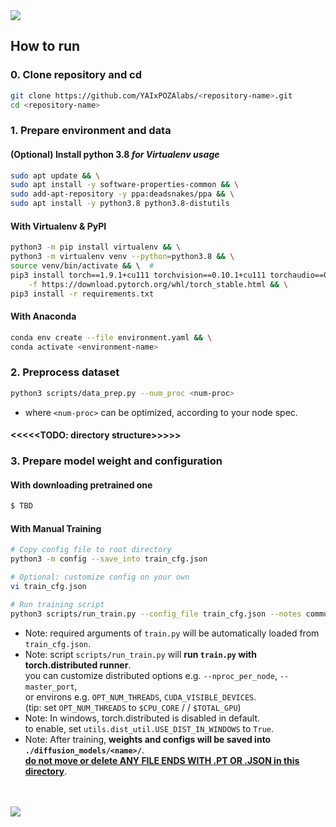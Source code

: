 <img src="https://i.ibb.co/z66nz7q/1.png">
<br>
<h2> How to run</h2>

<h3>0. Clone repository and cd</h3>

```bash
git clone https://github.com/YAIxPOZAlabs/<repository-name>.git
cd <repository-name>
```

<h3>1. Prepare environment and data</h3>

<h4>(Optional) Install python 3.8 <i>for Virtualenv usage</i></h4>

```bash
sudo apt update && \
sudo apt install -y software-properties-common && \
sudo add-apt-repository -y ppa:deadsnakes/ppa && \
sudo apt install -y python3.8 python3.8-distutils
```

<h4>With Virtualenv & PyPI</h4>

```bash
python3 -m pip install virtualenv && \
python3 -m virtualenv venv --python=python3.8 && \
source venv/bin/activate && \  # 
pip3 install torch==1.9.1+cu111 torchvision==0.10.1+cu111 torchaudio==0.9.1 \
    -f https://download.pytorch.org/whl/torch_stable.html && \
pip3 install -r requirements.txt
```

<h4>With Anaconda</h4>

```bash
conda env create --file environment.yaml && \
conda activate <environment-name>
```

<h3>2. Preprocess dataset</h3>

```bash
python3 scripts/data_prep.py --num_proc <num-proc>
```
* where `<num-proc>` can be optimized, according to your node spec.

#### <<<<<TODO: directory structure>>>>>

<h3>3. Prepare model weight and configuration</h3>

<h4>With downloading pretrained one</h4>

```bash
$ TBD
```

<h4>With Manual Training</h4>

```bash
# Copy config file to root directory
python3 -m config --save_into train_cfg.json

# Optional: customize config on your own
vi train_cfg.json

# Run training script
python3 scripts/run_train.py --config_file train_cfg.json --notes commu
```
* Note: required arguments of `train.py` will be automatically loaded from `train_cfg.json`.
* Note: script `scripts/run_train.py` will **run `train.py` with torch.distributed runner**. \
  you can customize distributed options e.g. `--nproc_per_node`, `--master_port`, \
  or environs e.g. `OPT_NUM_THREADS`, `CUDA_VISIBLE_DEVICES`. \
  (tip: set `OPT_NUM_THREADS` to `$CPU_CORE` / / `$TOTAL_GPU`)
* Note: In windows, torch.distributed is disabled in default. \
  to enable, set `utils.dist_util.USE_DIST_IN_WINDOWS` to `True`.
* Note: After training, **weights and configs will be saved into `./diffusion_models/<name>/`**. \
  **<u>do not move or delete ANY FILE ENDS WITH .PT OR .JSON in this directory</u>**.

<br>
<br>
<img src="https://i.ibb.co/8c9Scmt/2.png">
